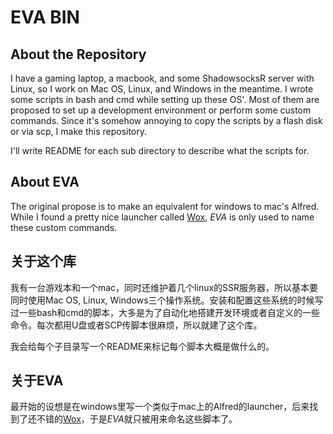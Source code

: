 # EVA BIN

## About the Repository
I have a gaming laptop, a macbook, and some ShadowsocksR server with Linux, so I work on Mac OS, Linux, and Windows in the meantime. I wrote some scripts in bash and cmd while setting up these OS'. Most of them are proposed to set up a development environment or perform some custom commands. Since it's somehow annoying to copy the scripts by a flash disk or via scp, I make this repository. 

I'll write README for each sub directory to describe what the scripts for. 

## About EVA
The original propose is to make an equivalent for windows to mac's Alfred. While I found a pretty nice launcher called [Wox](https://github.com/Wox-launcher/Wox), *EVA* is only used to name these custom commands. 

## 关于这个库
我有一台游戏本和一个mac，同时还维护着几个linux的SSR服务器，所以基本要同时使用Mac OS, Linux, Windows三个操作系统。安装和配置这些系统的时候写过一些bash和cmd的脚本，大多是为了自动化地搭建开发环境或者自定义的一些命令。每次都用U盘或者SCP传脚本很麻烦，所以就建了这个库。

我会给每个子目录写一个README来标记每个脚本大概是做什么的。

## 关于EVA
最开始的设想是在windows里写一个类似于mac上的Alfred的launcher，后来找到了还不错的[Wox](https://github.com/Wox-launcher/Wox)，于是*EVA*就只被用来命名这些脚本了。
